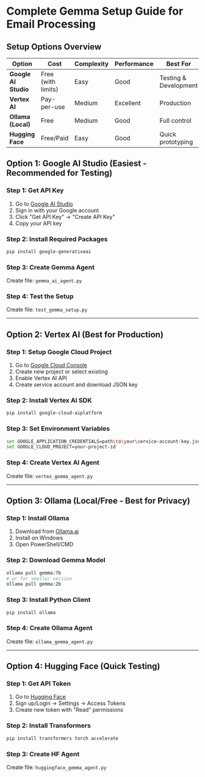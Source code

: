# Complete Gemma Setup Guide for Email Processing

## Setup Options Overview

| Option | Cost | Complexity | Performance | Best For |
|--------|------|------------|-------------|----------|
| **Google AI Studio** | Free (with limits) | Easy | Good | Testing & Development |
| **Vertex AI** | Pay-per-use | Medium | Excellent | Production |
| **Ollama (Local)** | Free | Medium | Good | Full control |
| **Hugging Face** | Free/Paid | Easy | Good | Quick prototyping |

## Option 1: Google AI Studio (Easiest - Recommended for Testing)

### Step 1: Get API Key
1. Go to [Google AI Studio](https://aistudio.google.com/)
2. Sign in with your Google account
3. Click "Get API Key" → "Create API Key"
4. Copy your API key

### Step 2: Install Required Packages
```bash
pip install google-generativeai
```

### Step 3: Create Gemma Agent
Create file: `gemma_ai_agent.py`

### Step 4: Test the Setup
Create file: `test_gemma_setup.py`

---

## Option 2: Vertex AI (Best for Production)

### Step 1: Setup Google Cloud Project
1. Go to [Google Cloud Console](https://console.cloud.google.com/)
2. Create new project or select existing
3. Enable Vertex AI API
4. Create service account and download JSON key

### Step 2: Install Vertex AI SDK
```bash
pip install google-cloud-aiplatform
```

### Step 3: Set Environment Variables
```bash
set GOOGLE_APPLICATION_CREDENTIALS=path\to\your\service-account-key.json
set GOOGLE_CLOUD_PROJECT=your-project-id
```

### Step 4: Create Vertex AI Agent
Create file: `vertex_gemma_agent.py`

---

## Option 3: Ollama (Local/Free - Best for Privacy)

### Step 1: Install Ollama
1. Download from [Ollama.ai](https://ollama.ai/)
2. Install on Windows
3. Open PowerShell/CMD

### Step 2: Download Gemma Model
```bash
ollama pull gemma:7b
# or for smaller version
ollama pull gemma:2b
```

### Step 3: Install Python Client
```bash
pip install ollama
```

### Step 4: Create Ollama Agent
Create file: `ollama_gemma_agent.py`

---

## Option 4: Hugging Face (Quick Testing)

### Step 1: Get API Token
1. Go to [Hugging Face](https://huggingface.co/)
2. Sign up/Login → Settings → Access Tokens
3. Create new token with "Read" permissions

### Step 2: Install Transformers
```bash
pip install transformers torch accelerate
```

### Step 3: Create HF Agent
Create file: `huggingface_gemma_agent.py`